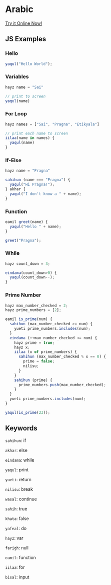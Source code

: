 # Arabic

[Try it Online Now!](https://sai.onl/lang_bridge/try#arabic)

## JS Examples

### Hello

```javascript
yaqul("Hello World");
```

### Variables

```javascript
hayz name = "Sai"

// print to screen
yaqul(name)
```

### For Loop

```javascript
hayz names = ["Sai", "Pragna", "Etikyala"]

// print each name to screen
iilaa(name in names) {
  yaqul(name)
}
```

### If-Else

```javascript
hayz name = "Pragna"

sahihun (name === "Pragna") {
  yaqul("Hi Pragna!");
} akhar {
  yaqul("I don't know a " + name);
}
```

### Function

```javascript
eamil greet(name) {
  yaqul("Hello " + name);
}

greet("Pragna");
```

### While

```javascript
hayz count_down = 3;

eindama(count_down>0) {
  yaqul(count_down--);
}
```

### Prime Number

```javascript
hayz max_number_checked = 2;
hayz prime_numbers = [2];

eamil is_prime(num) {
  sahihun (max_number_checked >= num) {
    yueti prime_numbers.includes(num);
  }
  eindama (++max_number_checked <= num) {
    hayz prime = true;
    hayz x;
    iilaa (x of prime_numbers) {
      sahihun (max_number_checked % x == 0) {
        prime = false;
        nilisu;
      }
    }
    sahihun (prime) {
      prime_numbers.push(max_number_checked);
    }
  }
  yueti prime_numbers.includes(num);
}

yaqul(is_prime(23));
```


## Keywords

`sahihun`: if

`akhar`: else

`eindama`: while

`yaqul`: print

`yueti`: return

`nilisu`: break

`wasal`: continue

`sahih`: true

`khata`: false

`yafeal`: do

`hayz`: var

`farigh`: null

`eamil`: function

`iilaa`: for

`bisal`: input